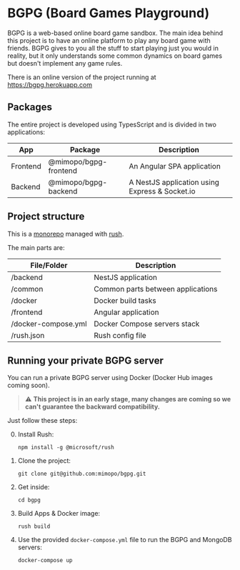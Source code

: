 # BGPG (Board Games Playground)

BGPG is a web-based online board game sandbox. The main idea behind
this project is to have an online platform to play any board game with friends.
BGPG gives to you all the stuff to start playing just you would in reality, but it only understands some common dynamics on board games but doesn't implement any game rules.

There is an online version of the project running at https://bgpg.herokuapp.com

## Packages

The entire project is developed using TypesScript and is divided in two applications:

| App      | Package               | Description                                    |
| -------- | --------------------- | ---------------------------------------------- |
| Frontend | @mimopo/bgpg-frontend | An Angular SPA application                     |
| Backend  | @mimopo/bgpg-backend  | A NestJS application using Express & Socket.io |

## Project structure

This is a [monorepo](https://en.wikipedia.org/wiki/Monorepo) managed with [rush](https://rushjs.io/).

The main parts are:

| File/Folder         | Description                       |
| ------------------- | --------------------------------- |
| /backend            | NestJS application                |
| /common             | Common parts between applications |
| /docker             | Docker build tasks                |
| /frontend           | Angular application               |
| /docker-compose.yml | Docker Compose servers stack      |
| /rush.json          | Rush config file                  |

## Running your private BGPG server

You can run a private BGPG server using Docker (Docker Hub images coming soon).

> :warning: **This project is in an early stage, many changes are coming so we can't guarantee the backward compatibility.**

Just follow these steps:

0. Install Rush:
   ```
   npm install -g @microsoft/rush
   ```
1. Clone the project:
   ```
   git clone git@github.com:mimopo/bgpg.git
   ```
2. Get inside:
   ```
   cd bgpg
   ```
3. Build Apps & Docker image:
   ```
   rush build
   ```
4. Use the provided `docker-compose.yml` file to run the BGPG and MongoDB servers:
   ```
   docker-compose up
   ```
